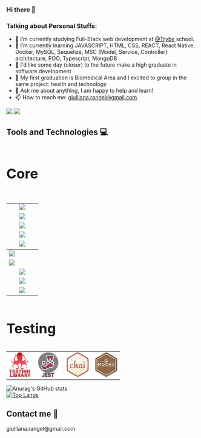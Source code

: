 ### Hi there 👋

### Talking about Personal Stuffs:

- 🔭 I’m currently studying Full-Stack web development at [@Trybe](https://www.betrybe.com/) school.
- 🌱 I’m currently learning JAVASCRIPT, HTML, CSS, REACT, React Native, Docker, MySQL, Sequelize, MSC (Model, Service, Controller) architecture, POO, Typescript, MongoDB
- 👯 I'd like some day (closer) to the future make a high graduate in software development
- 🤔 My first graduation is Biomedical Area and I excited to group in the same project: health and technology
- 💬 Ask me about anything, I am happy to help and learn!
- 📫 How to reach me: giulliana.rangel@gmail.com
<p align="left">
  <a href="#" alt="Gmail">
  <img src="https://img.shields.io/badge/-Gmail-FF0000?style=flat-square&labelColor=FF0000&logo=gmail&logoColor=white&link=https://mail.google.com/mail/u/0/?tab=rm&ogbl#inbox" /></a>
  <a href="#" alt="Linkedin">
  <img src="https://img.shields.io/badge/-Linkedin-0e76a8?style=flat-square&logo=Linkedin&logoColor=white&link=https://www.linkedin.com/in/giulliana-rangel-dev/" /></a>


## Tools and Technologies :computer:
<head> 
<link rel="stylesheet" href="https://cdn.jsdelivr.net/gh/devicons/devicon@v2.15.1/devicon.min.css">
</head>
<body>          
 <tbody>
  <div style="display: flex; flex-wrap: wrap; justify-content: space-between;">
	<div class="table-container">
    <h1 style="font-size: 36px; font-weight: bold;">Core</h1>
    <table style="width:100%;float:left">
   <tr>
     <td align="center" width="20%">
         <img height=60px src="https://cdn.jsdelivr.net/gh/devicons/devicon/icons/github/github-original-wordmark.svg" />
     </td>
  </tr>
    <tr>
     <td align="center" width="20%">
         <img height=60px src="https://cdn.jsdelivr.net/gh/devicons/devicon/icons/docker/docker-original-wordmark.svg" />
     </td>
  </tr>
       <tr>
     <td align="center" width="20%">
         <img height=60px src="https://cdn.jsdelivr.net/gh/devicons/devicon/icons/react/react-original-wordmark.svg" />
     </td>
  </tr>
        <tr>
     <td align="center" width="20%">
         <img height=60px src="https://cdn.jsdelivr.net/gh/devicons/devicon/icons/html5/html5-original-wordmark.svg" />
     </td>
  </tr>
   <br>
   <tr>
     <td align="center" width="20%">
         <img height=60px src="https://cdn.jsdelivr.net/gh/devicons/devicon/icons/mysql/mysql-original-wordmark.svg" />
     </td>
  </tr>   
  </tbody>
  
  <tbody>
     <tr>
     <td>
       <span><b><center></center></b></span>
         <img height=60px src="https://cdn.jsdelivr.net/gh/devicons/devicon/icons/sequelize/sequelize-plain-wordmark.svg" />
     </td>
  </tr>
        <tr>
     <td>
          <span><b><center></center></b></span>
         <img height=60px src="https://cdn.jsdelivr.net/gh/devicons/devicon/icons/css3/css3-original-wordmark.svg" />
     </td>
  </tr>  
           <tr>
     <td align="center" width="20%">
         <img height=60px src="https://cdn.jsdelivr.net/gh/devicons/devicon/icons/typescript/typescript-original.svg" />
     </td>
  </tr> 
               <tr>
     <td align="center" width="20%">
         <img height=60px src="https://cdn.jsdelivr.net/gh/devicons/devicon/icons/javascript/javascript-original.svg" />
     </td>
  </tr> 
      <tr>
     <td align="center" width="20%">
         <img height=60px src="https://cdn.jsdelivr.net/gh/devicons/devicon/icons/nodejs/nodejs-original-wordmark.svg" />
     </td>
  </tr>
       </table>
  </div>
 </div> 
  </tbody>
          
   </table>
   <div class="table-container">
    <h1 style="font-size: 36px; font-weight: bold;">Testing</h1>
    <table style="width:100%;float:left">
      <tr>
        <td>
          <span><b><center></center></b></span>
          <img height=65px src="https://raw.githubusercontent.com/lucas-de-lima/Lucas-De-Lima/main/assets/png/TestingLibrary.png">
        </td>
		<td>
          <span><b><center></center></b></span>
          <img height=65px src="https://raw.githubusercontent.com/lucas-de-lima/Lucas-De-Lima/main/assets/png/jest.png">
        </td>
		<td>
          <span><b><center></center></b></span>
          <img height=65px src="https://raw.githubusercontent.com/lucas-de-lima/Lucas-De-Lima/main/assets/png/chai.png">
        </td>
		<td>
          <span><b><center></center></b></span>
          <img height=65px src="https://raw.githubusercontent.com/lucas-de-lima/Lucas-De-Lima/main/assets/png/mocha.png">
        </td>
      </tr>
    </table>
  </div>
 </div>    
  <br>
 
 ![Anurag's GitHub stats](https://github-readme-stats.vercel.app/api?username=Giulliana-Rangel&show_icons=true&theme=radical)
 <br>
 [![Top Langs](https://github-readme-stats.vercel.app/api/top-langs/?username=Giulliana-Rangel)](https://github.com/anuraghazra/github-readme-stats)

  
## Contact me 💬

<body>
  <p> giulliana.rangel@gmail.com</p>
  
  </body>
